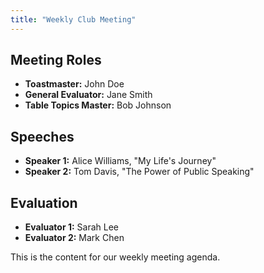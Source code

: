 ```yaml
---
title: "Weekly Club Meeting"
---
```


## Meeting Roles

* **Toastmaster:** John Doe
* **General Evaluator:** Jane Smith
* **Table Topics Master:** Bob Johnson

## Speeches

* **Speaker 1:** Alice Williams, "My Life's Journey"
* **Speaker 2:** Tom Davis, "The Power of Public Speaking"

## Evaluation

* **Evaluator 1:** Sarah Lee
* **Evaluator 2:** Mark Chen

This is the content for our weekly meeting agenda.
